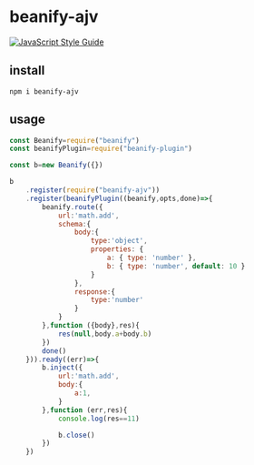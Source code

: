 # beanify-ajv

[![JavaScript Style Guide](https://cdn.rawgit.com/standard/standard/master/badge.svg)](https://github.com/standard/standard)

## install

```
npm i beanify-ajv
```

## usage 

```javascript
const Beanify=require("beanify")
const beanifyPlugin=require("beanify-plugin")

const b=new Beanify({})

b
    .register(require("beanify-ajv"))
    .register(beanifyPlugin((beanify,opts,done)=>{
        beanify.route({
            url:'math.add',
            schema:{
                body:{
                    type:'object',
                    properties: {
                        a: { type: 'number' },
                        b: { type: 'number', default: 10 }
                    }
                },
                response:{
                    type:'number'
                }
            }
        },function ({body},res){
            res(null,body.a+body.b)
        })
        done()
    })).ready((err)=>{
        b.inject({
            url:'math.add',
            body:{
                a:1,
            }
        },function (err,res){
            console.log(res==11)

            b.close()
        })
    })


```